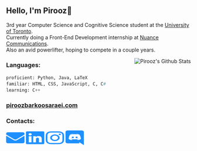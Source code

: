 ## Hello, I'm Pirooz💊

3rd year Computer Science and Cognitive Science student at the [University of Toronto](https://www.utoronto.ca/).  
Currently doing a Front-End Development internship at [Nuance Communications](https://www.nuance.com/index.html).  
Also an avid powerlifter, hoping to compete in a couple years.

<img align='right' src="https://github-readme-stats.vercel.app/api?username=piroozb&theme=algolia&show_icons=true" alt="Pirooz's Github Stats"></img>

### Languages:
```py
proficient: Python, Java, LaTeX
familiar: HTML, CSS, JavaScript, C, C#
learning: C++
```

### [piroozbarkoosaraei.com](http://piroozbarkoosaraei.com/)

### Contacts:
<a href="mailto:piroozsab@gmail.com" target="blank"><img src="logos/envelope.svg" height="40" width="50"/></a>
<a href="https://www.linkedin.com/in/pirooz-barkoosaraei/" target="blank"><img src="logos/linkedin.svg" height="40" width="50"/></a>
<a href="https://www.instagram.com/pillscapsules/" target="blank"><img src="logos/instagram.svg" height="40" width="50"/></a>
<a href="https://discord.com/users/242061580970229761" target="blank"><img src="logos/discord.svg" height="40" width="50"/></a>

